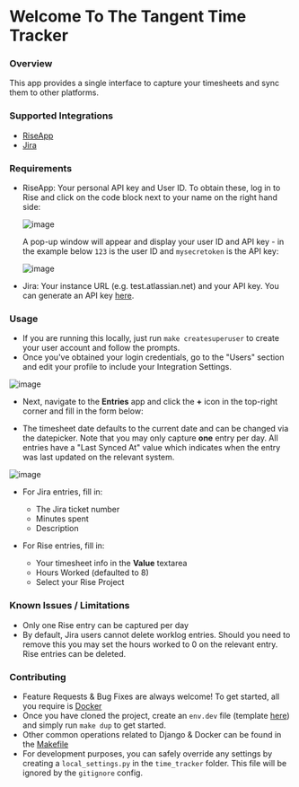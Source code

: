 # Welcome To The Tangent Time Tracker #

### Overview ###

This app provides a single interface to capture your timesheets and sync them to other platforms.

### Supported Integrations ###

- [RiseApp](https://my.riseapp.co.za)
- [Jira](https://www.atlassian.com/software/jira)


### Requirements ###
- RiseApp: Your personal API key and User ID. To obtain these, log in to Rise and click on the code block next to your name on the right hand side:
  
    ![image](https://github.com/user-attachments/assets/0839a0b0-c508-4cf1-aa8f-51ce3bca5d31)

 

  A pop-up window will appear and display your user ID and API key - in the example below `123` is the user ID and `mysecretoken` is the API key:

   ![image](https://github.com/user-attachments/assets/fe052699-a35d-4a03-8b45-c74fa090b8e0)


- Jira: Your instance URL (e.g. test.atlassian.net) and your API key. You can generate an API key [here](https://id.atlassian.com/manage-profile/security/api-tokens).


### Usage ###
- If you are running this locally, just run `make createsuperuser` to create your user account and follow the prompts.
- Once you've obtained your login credentials, go to the "Users" section and edit your profile to include your Integration Settings.

![image](https://github.com/user-attachments/assets/acfa28f6-4074-44ed-9a0b-ba4a318e6c5f)


- Next, navigate to the **Entries** app and click the **+** icon in the top-right corner and fill in the form below:


- The timesheet date defaults to the current date and can be changed via the datepicker. Note that you may only capture **one** entry per day. All entries have a "Last Synced At" value which indicates when the entry was last updated on the relevant system.

![image](https://github.com/user-attachments/assets/b31291a0-de52-4ae8-b6c0-82961d3711e3)

  
- For Jira entries, fill in:
  -  The Jira ticket number
  -  Minutes spent
  -  Description
    
- For Rise entries, fill in:
  -  Your timesheet info in the **Value** textarea
  -  Hours Worked (defaulted to 8)
  -  Select your Rise Project

### Known Issues / Limitations ###
- Only one Rise entry can be captured per day
- By default, Jira users cannot delete worklog entries. Should you need to remove this you may set the hours worked to 0 on the relevant entry. Rise entries can be deleted.


### Contributing ###

- Feature Requests & Bug Fixes are always welcome! To get started, all you require is [Docker](https://docker.com)
- Once you have cloned the project, create an `env.dev` file (template [here](https://github.com/muhammedabad/TimeTracker/blob/main/env.dev.sample)) and simply run `make dup` to get started.
- Other common operations related to Django & Docker can be found in the [Makefile](https://github.com/muhammedabad/TimeTracker/blob/main/Makefile)
- For development purposes, you can safely override any settings by creating a `local_settings.py` in the `time_tracker` folder. This file will be ignored by the `gitignore` config.




